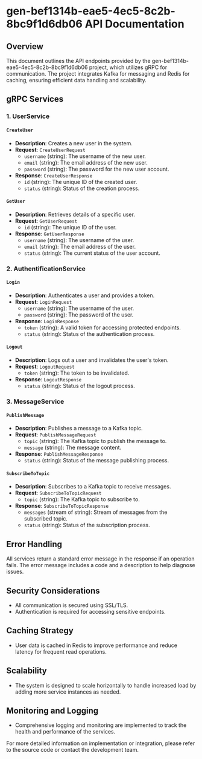 # gen-bef1314b-eae5-4ec5-8c2b-8bc9f1d6db06 API Documentation

## Overview
This document outlines the API endpoints provided by the gen-bef1314b-eae5-4ec5-8c2b-8bc9f1d6db06 project, which utilizes gRPC for communication. The project integrates Kafka for messaging and Redis for caching, ensuring efficient data handling and scalability.

## gRPC Services

### 1. UserService

#### `CreateUser`
- **Description**: Creates a new user in the system.
- **Request**: `CreateUserRequest`
  - `username` (string): The username of the new user.
  - `email` (string): The email address of the new user.
  - `password` (string): The password for the new user account.
- **Response**: `CreateUserResponse`
  - `id` (string): The unique ID of the created user.
  - `status` (string): Status of the creation process.

#### `GetUser`
- **Description**: Retrieves details of a specific user.
- **Request**: `GetUserRequest`
  - `id` (string): The unique ID of the user.
- **Response**: `GetUserResponse`
  - `username` (string): The username of the user.
  - `email` (string): The email address of the user.
  - `status` (string): The current status of the user account.

### 2. AuthentificationService

#### `Login`
- **Description**: Authenticates a user and provides a token.
- **Request**: `LoginRequest`
  - `username` (string): The username of the user.
  - `password` (string): The password of the user.
- **Response**: `LoginResponse`
  - `token` (string): A valid token for accessing protected endpoints.
  - `status` (string): Status of the authentication process.

#### `Logout`
- **Description**: Logs out a user and invalidates the user's token.
- **Request**: `LogoutRequest`
  - `token` (string): The token to be invalidated.
- **Response**: `LogoutResponse`
  - `status` (string): Status of the logout process.

### 3. MessageService

#### `PublishMessage`
- **Description**: Publishes a message to a Kafka topic.
- **Request**: `PublishMessageRequest`
  - `topic` (string): The Kafka topic to publish the message to.
  - `message` (string): The message content.
- **Response**: `PublishMessageResponse`
  - `status` (string): Status of the message publishing process.

#### `SubscribeToTopic`
- **Description**: Subscribes to a Kafka topic to receive messages.
- **Request**: `SubscribeToTopicRequest`
  - `topic` (string): The Kafka topic to subscribe to.
- **Response**: `SubscribeToTopicResponse`
  - `messages` (stream of string): Stream of messages from the subscribed topic.
  - `status` (string): Status of the subscription process.

## Error Handling
All services return a standard error message in the response if an operation fails. The error message includes a code and a description to help diagnose issues.

## Security Considerations
- All communication is secured using SSL/TLS.
- Authentication is required for accessing sensitive endpoints.

## Caching Strategy
- User data is cached in Redis to improve performance and reduce latency for frequent read operations.

## Scalability
- The system is designed to scale horizontally to handle increased load by adding more service instances as needed.

## Monitoring and Logging
- Comprehensive logging and monitoring are implemented to track the health and performance of the services.

For more detailed information on implementation or integration, please refer to the source code or contact the development team.